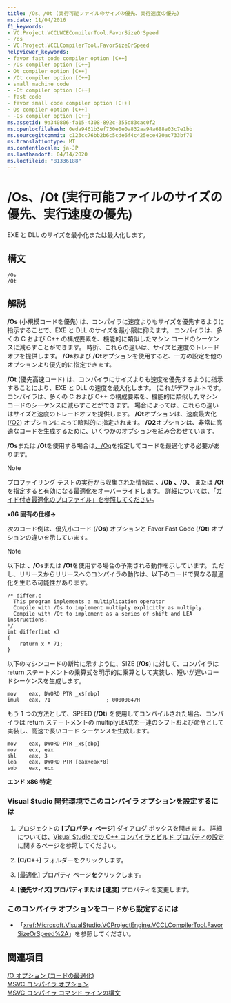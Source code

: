 ```yaml
---
title: /Os、/Ot (実行可能ファイルのサイズの優先、実行速度の優先)
ms.date: 11/04/2016
f1_keywords:
- VC.Project.VCCLWCECompilerTool.FavorSizeOrSpeed
- /os
- VC.Project.VCCLCompilerTool.FavorSizeOrSpeed
helpviewer_keywords:
- favor fast code compiler option [C++]
- /Os compiler option [C++]
- Ot compiler option [C++]
- /Ot compiler option [C++]
- small machine code
- -Ot compiler option [C++]
- fast code
- favor small code compiler option [C++]
- Os compiler option [C++]
- -Os compiler option [C++]
ms.assetid: 9a340806-fa15-4308-892c-355d83cac0f2
ms.openlocfilehash: 0eda9461b3ef730e0e0a832aa94a688e03c7e1bb
ms.sourcegitcommit: c123cc76bb2b6c5cde6f4c425ece420ac733bf70
ms.translationtype: MT
ms.contentlocale: ja-JP
ms.lasthandoff: 04/14/2020
ms.locfileid: "81336188"
---
```

# <a name="os-ot-favor-small-code-favor-fast-code"></a>/Os、/Ot (実行可能ファイルのサイズの優先、実行速度の優先)

EXE と DLL のサイズを最小化または最大化します。

## <a name="syntax"></a>構文

```
/Os
/Ot
```

## <a name="remarks"></a>解説

**/Os** (小規模コードを優先) は、コンパイラに速度よりもサイズを優先するように指示することで、EXE と DLL のサイズを最小限に抑えます。 コンパイラは、多くの C および C++ の構成要素を、機能的に類似したマシン コードのシーケンスに減らすことができます。 時折、これらの違いは、サイズと速度のトレードオフを提供します。 **/Os**および **/Ot**オプションを使用すると、一方の設定を他のオプションより優先的に指定できます。

**/Ot** (優先高速コード) は、コンパイラにサイズよりも速度を優先するように指示することにより、EXE と DLL の速度を最大化します。 (これがデフォルトです。コンパイラは、多くの C および C++ の構成要素を、機能的に類似したマシン コードのシーケンスに減らすことができます。 場合によっては、これらの違いはサイズと速度のトレードオフを提供します。 **/Ot**オプションは、速度最大化 ([/O2](o1-o2-minimize-size-maximize-speed.md)) オプションによって暗黙的に指定されます。 **/O2**オプションは、非常に高速なコードを生成するために、いくつかのオプションを組み合わせています。

**/Os**または **/Ot**を使用する場合は[、/Og](og-global-optimizations.md)を指定してコードを最適化する必要があります。

> [!NOTE]
> プロファイリング テストの実行から収集された情報は **、/Ob** **、/O、** または **/Ot**を指定すると有効になる最適化をオーバーライドします。 詳細については、「[ガイド付き最適化のプロファイル」を参照してください](../profile-guided-optimizations.md)。

**x86 固有の仕様→**

次のコード例は、優先小コード (**/Os**) オプションと Favor Fast Code (**/Ot**) オプションの違いを示しています。

> [!NOTE]
> 以下は **、/Os**または **/Ot**を使用する場合の予期される動作を示しています。 ただし、リリースからリリースへのコンパイラの動作は、以下のコードで異なる最適化を生じる可能性があります。

```
/* differ.c
  This program implements a multiplication operator
  Compile with /Os to implement multiply explicitly as multiply.
  Compile with /Ot to implement as a series of shift and LEA instructions.
*/
int differ(int x)
{
    return x * 71;
}
```

以下のマシンコードの断片に示すように、SIZE (**/Os**) に対して、コンパイラは return ステートメントの乗算式を明示的に乗算として実装し、短いが遅いコードシーケンスを生成します。

```
mov    eax, DWORD PTR _x$[ebp]
imul   eax, 71                  ; 00000047H
```

もう 1 つの方法として、SPEED (**/Ot**) を使用してコンパイルされた場合、コンパイラは return ステートメントの multiply`LEA`式を一連のシフトおよび命令として実装し、高速で長いコード シーケンスを生成します。

```
mov    eax, DWORD PTR _x$[ebp]
mov    ecx, eax
shl    eax, 3
lea    eax, DWORD PTR [eax+eax*8]
sub    eax, ecx
```

**エンド x86 特定**

### <a name="to-set-this-compiler-option-in-the-visual-studio-development-environment"></a>Visual Studio 開発環境でこのコンパイラ オプションを設定するには

1. プロジェクトの **[プロパティ ページ]** ダイアログ ボックスを開きます。 詳細については、[Visual Studio での C++ コンパイラとビルド プロパティの設定](../working-with-project-properties.md)に関するページを参照してください。

1. **[C/C++]** フォルダーをクリックします。

1. [最適化] プロパティ ページ**を**クリックします。

1. **[優先サイズ] プロパティまたは [速度]** プロパティを変更します。

### <a name="to-set-this-compiler-option-programmatically"></a>このコンパイラ オプションをコードから設定するには

- 「<xref:Microsoft.VisualStudio.VCProjectEngine.VCCLCompilerTool.FavorSizeOrSpeed%2A>」を参照してください。

## <a name="see-also"></a>関連項目

[/O オプション (コードの最適化)](o-options-optimize-code.md)<br/>
[MSVC コンパイラ オプション](compiler-options.md)<br/>
[MSVC コンパイラ コマンド ラインの構文](compiler-command-line-syntax.md)
